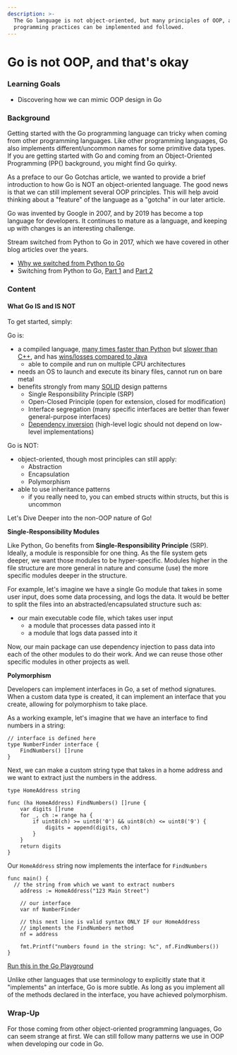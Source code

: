 ```yaml
---
description: >-
  The Go language is not object-oriented, but many principles of OOP, and good
  programming practices can be implemented and followed.
---
```


# Go is not OOP, and that's okay

### Learning Goals

* Discovering how we can mimic OOP design in Go

### Background

Getting started with the Go programming language can tricky when coming from other programming languages. Like other programming languages, Go also implements different/uncommon names for some primitive data types. If you are getting started with Go and coming from an Object-Oriented Programming \(PP{\) background, you might find Go quirky.

As a preface to our Go Gotchas article, we wanted to provide a brief introduction to how Go is NOT an object-oriented language. The good news is that we can still implement several OOP principles. This will help avoid thinking about a "feature" of the language as a "gotcha" in our later article.

Go was invented by Google in 2007, and by 2019 has become a top language for developers. It continues to mature as a language, and keeping up with changes is an interesting challenge.

Stream switched from Python to Go in 2017, which we have covered in other blog articles over the years.

* [Why we switched from Python to Go](https://getstream.io/blog/switched-python-go/)
* Switching from Python to Go, [Part 1](https://dzone.com/articles/why-we-switched-from-python-to-go) and [Part 2](https://dzone.com/articles/why-we-switched-from-python-to-go-part-2)

### Content

#### What Go IS and IS NOT

To get started, simply:

Go is:

* a compiled language, [many times faster than Python](https://benchmarksgame-team.pages.debian.net/benchmarksgame/fastest/go-python3.html) but [slower than C++](https://benchmarksgame-team.pages.debian.net/benchmarksgame/fastest/go-gpp.html), and has [wins/losses compared to Java](https://benchmarksgame-team.pages.debian.net/benchmarksgame/fastest/go.html)
  * able to compile and run on multiple CPU architectures
* needs an OS to launch and execute its binary files, cannot run on bare metal
* benefits strongly from many [SOLID](https://en.wikipedia.org/wiki/SOLID) design patterns
  * Single Responsibility Principle \(SRP\)
  * Open-Closed Principle \(open for extension, closed for modification\)
  * Interface segregation \(many specific interfaces are better than fewer general-purpose interfaces\)
  * [Dependency inversion](https://itnext.io/using-dependency-inversion-in-go-31d8bf9b3760) \(high-level logic should not depend on low-level implementations\)

Go is NOT:

* object-oriented, though most principles can still apply:
  * Abstraction
  * Encapsulation
  * Polymorphism
* able to use inheritance patterns
  * if you really need to, you can embed structs within structs, but this is uncommon

Let's Dive Deeper into the non-OOP nature of Go!

**Single-Responsibility Modules**

Like Python, Go benefits from **Single-Responsibility Principle** \(SRP\). Ideally, a module is responsible for one thing. As the file system gets deeper, we want those modules to be hyper-specific. Modules higher in the file structure are more general in nature and consume \(use\) the more specific modules deeper in the structure.

For example, let's imagine we have a single Go module that takes in some user input, does some data processing, and logs the data. It would be better to split the files into an abstracted/encapsulated structure such as:

* our main executable code file, which takes user input
  * a module that processes data passed into it
  * a module that logs data passed into it

Now, our main package can use dependency injection to pass data into each of the other modules to do their work. And we can reuse those other specific modules in other projects as well.

**Polymorphism**

Developers can implement interfaces in Go, a set of method signatures. When a custom data type is created, it can implement an interface that you create, allowing for polymorphism to take place.

As a working example, let's imagine that we have an interface to find numbers in a string:

```text
// interface is defined here
type NumberFinder interface {
	FindNumbers() []rune
}
```

Next, we can make a custom string type that takes in a home address and we want to extract just the numbers in the address.

```text
type HomeAddress string

func (ha HomeAddress) FindNumbers() []rune {
	var digits []rune
	for _, ch := range ha {
		if uint8(ch) >= uint8('0') && uint8(ch) <= uint8('9') {
			digits = append(digits, ch)
		}
	}
	return digits
}
```

Our `HomeAddress` string now implements the interface for `FindNumbers`

```text
func main() {
  // the string from which we want to extract numbers
	address := HomeAddress("123 Main Street")
	
	// our interface
	var nf NumberFinder
	
	// this next line is valid syntax ONLY IF our HomeAddress
	// implements the FindNumbers method
	nf = address
	
	fmt.Printf("numbers found in the string: %c", nf.FindNumbers())
}
```

[Run this in the Go Playground](https://play.golang.org/p/5lBIBqJWln_I)

Unlike other languages that use terminology to explicitly state that it "implements" an interface, Go is more subtle. As long as you implement all of the methods declared in the interface, you have achieved polymorphism.

### Wrap-Up

For those coming from other object-oriented programming languages, Go can seem strange at first. We can still follow many patterns we use in OOP when developing our code in Go.

